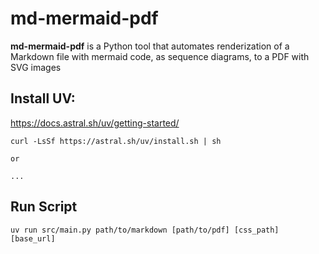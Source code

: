 # md-mermaid-pdf

**md-mermaid-pdf** is a Python tool that automates renderization of a Markdown file with mermaid code, as sequence diagrams, to a PDF with SVG images


## Install UV:

https://docs.astral.sh/uv/getting-started/

```
curl -LsSf https://astral.sh/uv/install.sh | sh

or

...
```

## Run Script
```
uv run src/main.py path/to/markdown [path/to/pdf] [css_path] [base_url]
```



